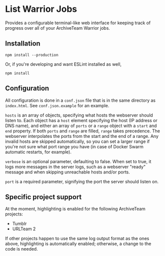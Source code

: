 # List Warrior Jobs
Provides a configurable terminal-like web interface for keeping track of progress over all of your ArchiveTeam Warrior jobs.

## Installation
```
npm install --production
```
Or, if you're developing and want ESLint installed as well,
```
npm install
```

## Configuration
All configuration is done in a `conf.json` file that is in the same directory as `index.html`. See `conf.json.example` for an example.

`hosts` is an array of objects, specifying what hosts the webserver should listen to. Each object has a `host` element specifying the host (IP address or DNS name), and either an array of `ports` or a `range` object with a `start` and `end` property. If both `ports` and `range` are filled, `range` takes precedence. The webserver interpolates the ports from the start and the end of a range. Any invalid hosts are skipped automatically, so you can set a larger range if you're not sure what port range you have (in case of Docker Swarm automatic restarts, for example).

`verbose` is an optional parameter, defaulting to false. When set to true, it logs more messages in the server logs, such as a webserver "ready" message and when skipping unreachable hosts and/or ports.

`port` is a required parameter, signifying the port the server should listen on.

## Specific project support
At the moment, highlighting is enabled for the following ArchiveTeam projects:
* Tumblr
* URLTeam 2

If other projects happen to use the same log output format as the ones above, highlighting is automatically enabled; otherwise, a change to the code is needed.
